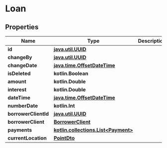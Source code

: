 
# Loan

## Properties
| Name | Type | Description | Notes |
| ------------ | ------------- | ------------- | ------------- |
| **id** | [**java.util.UUID**](java.util.UUID.md) |  |  [optional] |
| **changeBy** | [**java.util.UUID**](java.util.UUID.md) |  |  [optional] |
| **changeDate** | [**java.time.OffsetDateTime**](java.time.OffsetDateTime.md) |  |  [optional] |
| **isDeleted** | **kotlin.Boolean** |  |  [optional] |
| **amount** | **kotlin.Double** |  |  [optional] |
| **interest** | **kotlin.Double** |  |  [optional] |
| **dateTime** | [**java.time.OffsetDateTime**](java.time.OffsetDateTime.md) |  |  [optional] |
| **numberDate** | **kotlin.Int** |  |  [optional] |
| **borrowerClientId** | [**java.util.UUID**](java.util.UUID.md) |  |  [optional] |
| **borrowerClient** | [**BorrowerClient**](BorrowerClient.md) |  |  [optional] |
| **payments** | [**kotlin.collections.List&lt;Payment&gt;**](Payment.md) |  |  [optional] |
| **currentLocation** | [**PointDto**](PointDto.md) |  |  [optional] |



